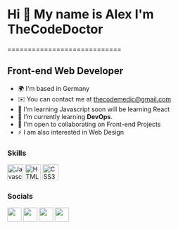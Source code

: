 # Hi 👋 My name is Alex I'm TheCodeDoctor 
============================

Front-end Web Developer
-----------------------

*   🌍  I'm based in Germany
*   ✉️  You can contact me at [thecodemedic@gmail.com](mailto:thecodemedic@gmail.com)
*   🧠  I'm learning Javascript soon will be learning React
*   🌱  I’m currently learning **DevOps**.
*   🤝  I'm open to collaborating on Front-end Projects
*   ⚡  I am also interested in Web Design

### Skills
<p align="left">
                                <a href="https://developer.mozilla.org/en-US/docs/Web/JavaScript" target="_blank" rel="noreferrer"><img src="https://raw.githubusercontent.com/danielcranney/readme-generator/main/public/icons/skills/javascript-colored.svg" width="36" height="36" alt="Javascript" /></a>
                                <a href="https://developer.mozilla.org/en-US/docs/Glossary/HTML5" target="_blank" rel="noreferrer"><img src="https://raw.githubusercontent.com/danielcranney/readme-generator/main/public/icons/skills/html5-colored.svg" width="36" height="36" alt="HTML5" /></a>
                                <a href="https://www.w3.org/TR/CSS/#css" target="_blank" rel="noreferrer"><img src="https://raw.githubusercontent.com/danielcranney/readme-generator/main/public/icons/skills/css3-colored.svg" width="36" height="36" alt="CSS3" /></a>
                    </p>
                    

### Socials
                  
<p align="left"> <a href="https://www.github.com/as16x" target="_blank" rel="noreferrer"><img src="https://cdn.jsdelivr.net/npm/simple-icons@3.0.1/icons/github.svg" width="32" height="32" /></a> 
<a href="https://twitter.com/the_code_doctor" target="_blank" rel="noreferrer"><img src="https://raw.githubusercontent.com/danielcranney/readme-generator/main/public/icons/socials/twitter.svg" width="32" height="32" /></a>
<a href="https://www.instagram.com/thecodedoctor/" target="_blank" rel="noreferrer"><img src="https://upload.wikimedia.org/wikipedia/commons/e/e7/Instagram_logo_2016.svg" width="32" height="32" /></a>
<a href="https://dev.to/thecodedoctor" target="_blank" rel="noreferrer"><img src="https://upload.wikimedia.org/wikipedia/commons/2/2e/DEV_Community_Badge.svg" width="32" height="32" /></a></p> 
